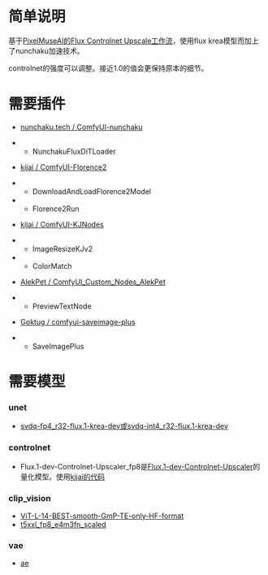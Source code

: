 # 简单说明

基于[PixelMuseAI的Flux Controlnet Upscale工作流](https://civitai.com/models/907489/flux-controlnet-upscale)，使用flux krea模型而加上了nunchaku加速技术。

controlnet的强度可以调整。接近1.0的值会更保持原本的细节。

# 需要插件

- [nunchaku.tech / ComfyUI-nunchaku](https://github.com/nunchaku-tech/ComfyUI-nunchaku)
- - NunchakuFluxDiTLoader

- [kijai / ComfyUI-Florence2](https://github.com/kijai/ComfyUI-Florence2)
- - DownloadAndLoadFlorence2Model
- - Florence2Run

- [kijai / ComfyUI-KJNodes](https://github.com/kijai/ComfyUI-KJNodes)
- - ImageResizeKJv2
- - ColorMatch

- [AlekPet / ComfyUI_Custom_Nodes_AlekPet](https://github.com/AlekPet/ComfyUI_Custom_Nodes_AlekPet)
- - PreviewTextNode

- [Goktug / comfyui-saveimage-plus](https://github.com/Goktug/comfyui-saveimage-plus)
- - SaveImagePlus

# 需要模型

### unet
- [svdq-fp4_r32-flux.1-krea-dev或svdq-int4_r32-flux.1-krea-dev](https://huggingface.co/nunchaku-tech/nunchaku-flux.1-krea-dev/tree/main)

### controlnet
- Flux.1-dev-Controlnet-Upscaler_fp8是[Flux.1-dev-Controlnet-Upscaler](https://huggingface.co/jasperai/Flux.1-dev-Controlnet-Upscaler)的量化模型。使用[kijai的代码](https://huggingface.co/Kijai/flux-fp8/discussions/7#66ae0455a20def3de3c6d476)

### clip_vision
- [ViT-L-14-BEST-smooth-GmP-TE-only-HF-format](https://huggingface.co/zer0int/CLIP-GmP-ViT-L-14/blob/main/ViT-L-14-BEST-smooth-GmP-TE-only-HF-format.safetensors)
- [t5xxl_fp8_e4m3fn_scaled](https://huggingface.co/comfyanonymous/flux_text_encoders/blob/main/t5xxl_fp8_e4m3fn_scaled.safetensors)

### vae
- [ae](https://huggingface.co/Comfy-Org/Lumina_Image_2.0_Repackaged/blob/main/split_files/vae/ae.safetensors)

